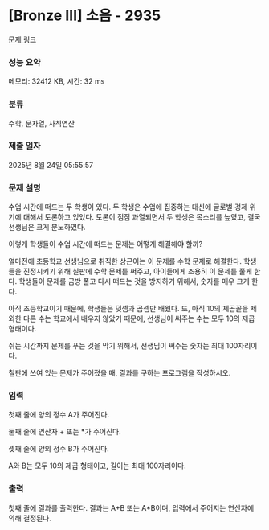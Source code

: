 # [Bronze III] 소음 - 2935 

[문제 링크](https://www.acmicpc.net/problem/2935) 

### 성능 요약

메모리: 32412 KB, 시간: 32 ms

### 분류

수학, 문자열, 사칙연산

### 제출 일자

2025년 8월 24일 05:55:57

### 문제 설명

<p>수업 시간에 떠드는 두 학생이 있다. 두 학생은 수업에 집중하는 대신에 글로벌 경제 위기에 대해서 토론하고 있었다. 토론이 점점 과열되면서 두 학생은 목소리를 높였고, 결국 선생님은 크게 분노하였다.</p>

<p>이렇게 학생들이 수업 시간에 떠드는 문제는 어떻게 해결해야 할까?</p>

<p>얼마전에 초등학교 선생님으로 취직한 상근이는 이 문제를 수학 문제로 해결한다. 학생들을 진정시키기 위해 칠판에 수학 문제를 써주고, 아이들에게 조용히 이 문제를 풀게 한다. 학생들이 문제를 금방 풀고 다시 떠드는 것을 방지하기 위해서, 숫자를 매우 크게 한다.</p>

<p>아직 초등학교이기 때문에, 학생들은 덧셈과 곱셈만 배웠다. 또, 아직 10의 제곱꼴을 제외한 다른 수는 학교에서 배우지 않았기 때문에, 선생님이 써주는 수는 모두 10의 제곱 형태이다.</p>

<p>쉬는 시간까지 문제를 푸는 것을 막기 위해서, 선생님이 써주는 숫자는 최대 100자리이다.</p>

<p>칠판에 쓰여 있는 문제가 주어졌을 때, 결과를 구하는 프로그램을 작성하시오.</p>

### 입력 

 <p>첫째 줄에 양의 정수 A가 주어진다.</p>

<p>둘째 줄에 연산자 + 또는 *가 주어진다.</p>

<p>셋째 줄에 양의 정수 B가 주어진다.</p>

<p>A와 B는 모두 10의 제곱 형태이고, 길이는 최대 100자리이다.</p>

### 출력 

 <p>첫째 줄에 결과를 출력한다. 결과는 A+B 또는 A*B이며, 입력에서 주어지는 연산자에 의해 결정된다. </p>

